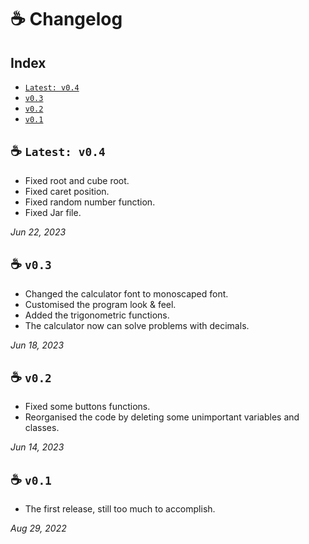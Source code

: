 # **☕ Changelog**
## Index
- [`Latest: v0.4`](https://github.com/iAhmadGad/JCalculator/edit/main/Docs/Changelog.md#-latest-v04)
- [`v0.3`](https://github.com/iAhmadGad/JCalculator/edit/main/Docs/Changelog.md#-v03)
- [`v0.2`](https://github.com/iAhmadGad/JCalculator/edit/main/Docs/Changelog.md#-v02)
- [`v0.1`](https://github.com/iAhmadGad/JCalculator/edit/main/Docs/Changelog.md#-v01)
## ☕ `Latest: v0.4`
- Fixed root and cube root.
- Fixed caret position.
- Fixed random number function.
- Fixed Jar file.

_Jun 22, 2023_
## ☕ `v0.3`
- Changed the calculator font to monoscaped font.
- Customised the program look & feel.
- Added the trigonometric functions.
- The calculator now can solve problems with decimals.

_Jun 18, 2023_
## ☕ `v0.2`
- Fixed some buttons functions.
- Reorganised the code by deleting some unimportant variables and classes.

 _Jun 14, 2023_
## ☕ `v0.1`
- The first release, still too much to accomplish.

_Aug 29, 2022_
